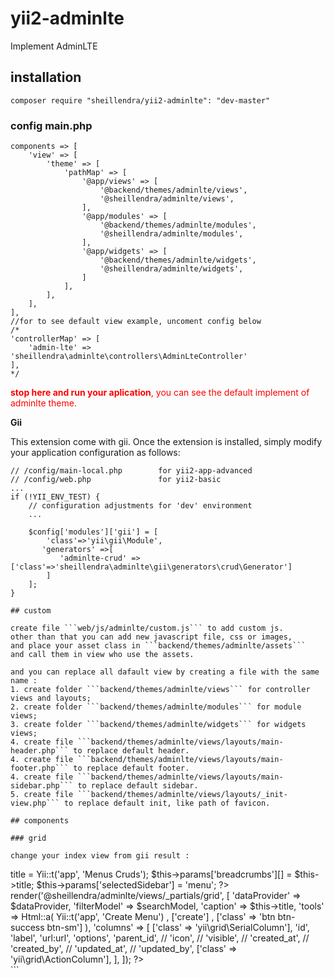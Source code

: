 # yii2-adminlte
Implement AdminLTE 


## installation

```composer require "sheillendra/yii2-adminlte": "dev-master"```

### config main.php

```
components => [
    'view' => [
        'theme' => [
            'pathMap' => [
                '@app/views' => [
                    '@backend/themes/adminlte/views',
                    '@sheillendra/adminlte/views',
                ],
                '@app/modules' => [
                    '@backend/themes/adminlte/modules',
                    '@sheillendra/adminlte/modules',
                ],
                '@app/widgets' => [
                    '@backend/themes/adminlte/widgets',
                    '@sheillendra/adminlte/widgets',
                ]
            ],
        ],
    ],
],
//for to see default view example, uncoment config below
/*
'controllerMap' => [
    'admin-lte' => 'sheillendra\adminlte\controllers\AdminLteController'
],
*/
```

<span style="color:red">**stop here and run your aplication**, you can see the default implement of adminlte theme.<span/>

**Gii**

This extension come with gii. Once the extension is installed, 
simply modify your application configuration as follows:
```
// /config/main-local.php        for yii2-app-advanced
// /config/web.php               for yii2-basic
...
if (!YII_ENV_TEST) {
    // configuration adjustments for 'dev' environment 
    ...
    
    $config['modules']['gii'] = [
        'class'=>'yii\gii\Module',
       'generators' =>[
           'adminlte-crud' => ['class'=>'sheillendra\adminlte\gii\generators\crud\Generator']
        ]
    ];
}

## custom

create file ```web/js/adminlte/custom.js``` to add custom js.
other than that you can add new javascript file, css or images,
and place your asset class in ```backend/themes/adminlte/assets```
and call them in view who use the assets.

and you can replace all dafault view by creating a file with the same name : 
1. create folder ```backend/themes/adminlte/views``` for controller views and layouts;
2. create folder ```backend/themes/adminlte/modules``` for module views;
3. create folder ```backend/themes/adminlte/widgets``` for widgets views;
4. create file ```backend/themes/adminlte/views/layouts/main-header.php``` to replace default header.
4. create file ```backend/themes/adminlte/views/layouts/main-footer.php``` to replace default footer.
4. create file ```backend/themes/adminlte/views/layouts/main-sidebar.php``` to replace default sidebar.
5. create file ```backend/themes/adminlte/views/layouts/_init-view.php``` to replace default init, like path of favicon.

## components

### grid

change your index view from gii result :
```
<?php

use yii\helpers\Html;

/* @var $this yii\web\View */
/* @var $searchModel backend\models\MenusSearch */
/* @var $dataProvider yii\data\ActiveDataProvider */

$this->title = Yii::t('app', 'Menus Cruds');
$this->params['breadcrumbs'][] = $this->title;
$this->params['selectedSidebar'] = 'menu';
?>
<div class="menus-crud-index">
    <?php
    echo $this->render('@sheillendra/adminlte/views/_partials/grid', [
        'dataProvider' => $dataProvider,
        'filterModel' => $searchModel,
        'caption' => $this->title,
        'tools' => Html::a(
                Yii::t('app', 'Create Menu')
                , ['create']
                , ['class' => 'btn btn-success btn-sm']
        ),
        'columns' => [
            ['class' => 'yii\grid\SerialColumn'],
            'id',
            'label',
            'url:url',
            'options',
            'parent_id',
            // 'icon',
            // 'visible',
            // 'created_at',
            // 'created_by',
            // 'updated_at',
            // 'updated_by',
            ['class' => 'yii\grid\ActionColumn'],
        ],
    ]);
    ?>
</div>
```
